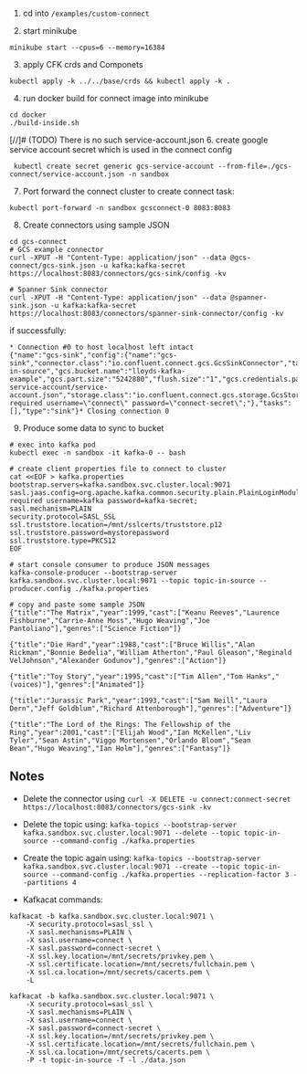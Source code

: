 1. cd into `/examples/custom-connect`

2. start minikube
```shell
minikube start --cpus=6 --memory=16384
```

3. apply CFK crds and Componets 
```shell
kubectl apply -k ../../base/crds && kubectl apply -k .
```

4. run docker build for connect image into minikube
```shell
cd docker
./build-inside.sh
```   

[//]# (TODO) There is no such service-account.json 
6. create google service account secret which is used in the connect config
```shell
 kubectl create secret generic gcs-service-account --from-file=./gcs-connect/service-account.json -n sandbox
```

7. Port forward the connect cluster to create connect task:
```shell
kubectl port-forward -n sandbox gcsconnect-0 8083:8083
```

8. Create connectors using sample JSON
```shell
cd gcs-connect
# GCS example connector
curl -XPUT -H "Content-Type: application/json" --data @gcs-connect/gcs-sink.json -u kafka:kafka-secret https://localhost:8083/connectors/gcs-sink/config -kv

# Spanner Sink connector
curl -XPUT -H "Content-Type: application/json" --data @spanner-sink.json -u kafka:kafka-secret https://localhost:8083/connectors/spanner-sink-connector/config -kv
```


if successfully:
```shell
* Connection #0 to host localhost left intact
{"name":"gcs-sink","config":{"name":"gcs-sink","connector.class":"io.confluent.connect.gcs.GcsSinkConnector","tasks.max":"1","topics":"topic-in-source","gcs.bucket.name":"lloyds-kafka-example","gcs.part.size":"5242880","flush.size":"1","gcs.credentials.path":"/mnt/secrets/gcs-service-account/service-account.json","storage.class":"io.confluent.connect.gcs.storage.GcsStorage","format.class":"io.confluent.connect.gcs.format.avro.AvroFormat","partitioner.class":"io.confluent.connect.storage.partitioner.DefaultPartitioner","schema.compatibility":"NONE","confluent.topic.bootstrap.servers":"kafka.sandbox.svc.cluster.local:9071","confluent.topic.replication.factor":"1","confluent.topic.ssl.truststore.location":"/mnt/sslcerts/truststore.p12","confluent.topic.ssl.truststore.password":"mystorepassword","confluent.topic.ssl.truststore.type":"PKCS12","confluent.topic.security.protocol":"SASL_SSL","confluent.topic.sasl.mechanism":"PLAIN","confluent.topic.sasl.jaas.config":"org.apache.kafka.common.security.plain.PlainLoginModule required username=\"connect\" password=\"connect-secret\";"},"tasks":[],"type":"sink"}* Closing connection 0
```

9. Produce some data to sync to bucket
```shell
# exec into kafka pod 
kubectl exec -n sandbox -it kafka-0 -- bash

# create client properties file to connect to cluster
cat <<EOF > kafka.properties
bootstrap.servers=kafka.sandbox.svc.cluster.local:9071
sasl.jaas.config=org.apache.kafka.common.security.plain.PlainLoginModule required username=kafka password=kafka-secret;
sasl.mechanism=PLAIN
security.protocol=SASL_SSL
ssl.truststore.location=/mnt/sslcerts/truststore.p12
ssl.truststore.password=mystorepassword
ssl.truststore.type=PKCS12
EOF

# start console consumer to produce JSON messages
kafka-console-producer --bootstrap-server kafka.sandbox.svc.cluster.local:9071 --topic topic-in-source --producer.config ./kafka.properties

# copy and paste some sample JSON
{"title":"The Matrix","year":1999,"cast":["Keanu Reeves","Laurence Fishburne","Carrie-Anne Moss","Hugo Weaving","Joe Pantoliano"],"genres":["Science Fiction"]}

{"title":"Die Hard","year":1988,"cast":["Bruce Willis","Alan Rickman","Bonnie Bedelia","William Atherton","Paul Gleason","Reginald VelJohnson","Alexander Godunov"],"genres":["Action"]} 

{"title":"Toy Story","year":1995,"cast":["Tim Allen","Tom Hanks","(voices)"],"genres":["Animated"]} 

{"title":"Jurassic Park","year":1993,"cast":["Sam Neill","Laura Dern","Jeff Goldblum","Richard Attenborough"],"genres":["Adventure"]} 

{"title":"The Lord of the Rings: The Fellowship of the Ring","year":2001,"cast":["Elijah Wood","Ian McKellen","Liv Tyler","Sean Astin","Viggo Mortensen","Orlando Bloom","Sean Bean","Hugo Weaving","Ian Holm"],"genres":["Fantasy"]} 
```

## Notes
- Delete the connector using `curl -X DELETE -u connect:connect-secret https://localhost:8083/connectors/gcs-sink -kv`
- Delete the topic using: `kafka-topics --bootstrap-server kafka.sandbox.svc.cluster.local:9071 --delete --topic topic-in-source --command-config ./kafka.properties`
- Create the topic again using: `kafka-topics --bootstrap-server kafka.sandbox.svc.cluster.local:9071 --create --topic topic-in-source --command-config ./kafka.properties --replication-factor 3 --partitions 4`

- Kafkacat commands:
```shell
kafkacat -b kafka.sandbox.svc.cluster.local:9071 \
    -X security.protocol=sasl_ssl \
    -X sasl.mechanisms=PLAIN \
    -X sasl.username=connect \
    -X sasl.password=connect-secret \
    -X ssl.key.location=/mnt/secrets/privkey.pem \
    -X ssl.certificate.location=/mnt/secrets/fullchain.pem \
    -X ssl.ca.location=/mnt/secrets/cacerts.pem \
    -L

kafkacat -b kafka.sandbox.svc.cluster.local:9071 \
    -X security.protocol=sasl_ssl \
    -X sasl.mechanisms=PLAIN \
    -X sasl.username=connect \
    -X sasl.password=connect-secret \
    -X ssl.key.location=/mnt/secrets/privkey.pem \
    -X ssl.certificate.location=/mnt/secrets/fullchain.pem \
    -X ssl.ca.location=/mnt/secrets/cacerts.pem \
    -P -t topic-in-source -T -l ./data.json
```